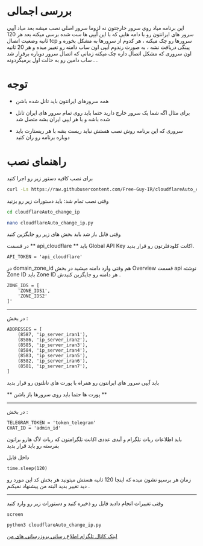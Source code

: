 # بررسی اجمالی

این برنامه میاد روی سرور خارجتون نه لزوما سرور اصلی نصب میشه بعد میاد  آیپی سرور های ایرانتون رو با دامه هایی که با این آیپی ها ست شده  برسی میکنه بعد هر 120 ثانیه وضعیت اتصال tcp سرورها رو چک میکنه ،   هر کدوم از سرورها به مشکل بخوره و  پینگی دریافت نشه ، به صورت رندوم آیپی اون ساب دامنه رو تغییر میده و   هر 20 ثانیه اون سروری که  مشکل اتصال داره  چک میکنه  زمانی که اتصال سرور دوباره برقرار شد  ساب دامین رو به حالت اول برمیگردونه . .

# توجه
- همه سرورهای ایرانتون باید  تانل شده  باشن 

- برای مثال اگه شما یک سرور خارج دارید حتما باید روی تمام سرور های ایران تانل شده باشه و با هر ایپی ایران بشه متصل شد

-  سروری که این برنامه روش نصب هستش نباید ریست بشه با هر ریستارت باید دوباره برنامه رو ران کنید


# راهنمای نصب
برای نصب کافیه دستور زیر رو اجرا کنید

```bash
curl -Ls https://raw.githubusercontent.com/Free-Guy-IR/cloudflareAuto_change_ip/main/install.sh | bash

```


وقتی نصب تمام شد:
باید دستورات زیر رو بزنید 

```bash
cd cloudflareAuto_change_ip

nano cloudflareAuto_change_ip.py
```
وقتی فایل  باز شد باید بخش های زیر رو جایگزین کنید 

در قسمت ** api_cloudflare ** باید  Global API Key	 اکانت کلودفلرتون رو قرار بدید.


```
API_TOKEN = 'api_cloudflare' 
```
در  domain_zone_id  هم وقتی وارد دامنه میشید در بخش  Overview
 قسمت api نوشته Zone ID
  باید Zone ID هر دامنه  رو جایگزین کنیدش .

```
ZONE_IDS = [
    'ZONE_IDS1',
    'ZONE_IDS2'
]'
```



------

در بخش :
```
ADDRESSES = [
    (8587, 'ip_server_iran1'),
    (8586, 'ip_server_iran2'),
    (8585, 'ip_server_iran3'),
    (8584, 'ip_server_iran4'),
    (8583, 'ip_server_iran5'),
    (8582, 'ip_server_iran6'),
    (8581, 'ip_server_iran7'),
]
```
 باید آیپی سرور های ایرانتون رو همراه با پورت های تانلتون رو 
 قرار بدید 

 ** پورت ها حتما باید روی سرورها باز باشن **


------

در بخش :
```
TELEGRAM_TOKEN = 'token_telegram'
CHAT_ID = 'admin_id'
```

باید اطلاعات ربات تلگرام و آیدی عددی اکانت تلگرامتون که  ربات لاگ هارو براتون بفرسته رو باید قرار بدید 

داخل فایل 
```
time.sleep(120)
```
زمان هر برسیو نشون میده که اینجا 120 ثانیه هستش میتونید هر بخش کد این مورد رو دید تغییر بدید البته من پیشنهاد نمیکنم .


---------

وقتی  تغییرات انجام دادید فایل رو ذخیره کنید و دستورات زیر رو وارد کنید

```
screen

python3 cloudflareAuto_change_ip.py

```


 [لینک کانال تلگرام اطلاع رسانی بروزرسانی های من](https://t.me/Freeguy_IR)


